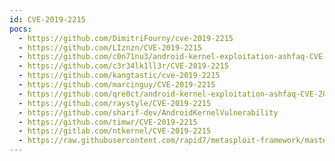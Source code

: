 ```yaml
---
id: CVE-2019-2215
pocs:
  - https://github.com/DimitriFourny/cve-2019-2215
  - https://github.com/LIznzn/CVE-2019-2215
  - https://github.com/c0n71nu3/android-kernel-exploitation-ashfaq-CVE-2019-2215
  - https://github.com/c3r34lk1ll3r/CVE-2019-2215
  - https://github.com/kangtastic/cve-2019-2215
  - https://github.com/marcinguy/CVE-2019-2215
  - https://github.com/qre0ct/android-kernel-exploitation-ashfaq-CVE-2019-2215
  - https://github.com/raystyle/CVE-2019-2215
  - https://github.com/sharif-dev/AndroidKernelVulnerability
  - https://github.com/timwr/CVE-2019-2215
  - https://gitlab.com/ntkernel/CVE-2019-2215
  - https://raw.githubusercontent.com/rapid7/metasploit-framework/master/modules/exploits/android/local/binder_uaf.rb
---
```


